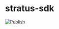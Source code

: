 # stratus-sdk
[![Publish](https://github.com/stratus-team/stratus-sdk/actions/workflows/publish.yml/badge.svg)](https://github.com/stratus-team/stratus-sdk/actions/workflows/publish.yml)
